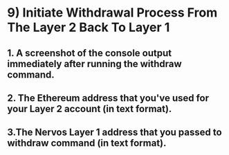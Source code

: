 # 9) Initiate Withdrawal Process From The Layer 2 Back To Layer 1

## 1. A screenshot of the console output immediately after running the withdraw command.

## 2. The Ethereum address that you've used for your Layer 2 account (in text format).

## 3.The Nervos Layer 1 address that you passed to withdraw command (in text format).
